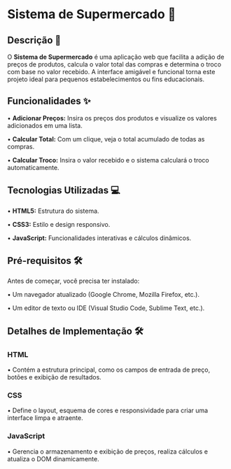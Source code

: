 <h1>Sistema de Supermercado 🛒</h1>

<h2>Descrição 📄</h2>
<p>O <b>Sistema de Supermercado</b> é uma aplicação web que facilita a adição de preços de produtos, calcula o valor total das compras e determina o troco com base no valor recebido. A interface amigável e funcional torna este projeto ideal para pequenos estabelecimentos ou fins educacionais.</p>


<h2>Funcionalidades ✨</h2>
<p>• <b>Adicionar Preços:</b> Insira os preços dos produtos e visualize os valores adicionados em uma lista.</p>
<p>• <b>Calcular Total:</b> Com um clique, veja o total acumulado de todas as compras.</p>
<p>• <b>Calcular Troco:</b> Insira o valor recebido e o sistema calculará o troco automaticamente.
</p>


<h2>Tecnologias Utilizadas 💻</h2>
<p>• <b>HTML5:</b> Estrutura do sistema.</p>
<p>• <b>CSS3:</b> Estilo e design responsivo.
</p>
<p>• <b>JavaScript:</b> Funcionalidades interativas e cálculos dinâmicos.
</p>

<h2>Pré-requisitos 🛠️</h2>

<p>Antes de começar, você precisa ter instalado:</p>

<p>• Um navegador atualizado (Google Chrome, Mozilla Firefox, etc.).
</p>
<p>• Um editor de texto ou IDE (Visual Studio Code, Sublime Text, etc.).
</p>


<h2>Detalhes de Implementação 🛠️</h2>

<h3>HTML</h3>

<p>• Contém a estrutura principal, como os campos de entrada de preço, botões e exibição de resultados.
</p>

<h3>CSS</h3>

<p>• Define o layout, esquema de cores e responsividade para criar uma interface limpa e atraente.
</p>

<h3>JavaScript</h3>

<p>• Gerencia o armazenamento e exibição de preços, realiza cálculos e atualiza o DOM dinamicamente.
</p>








